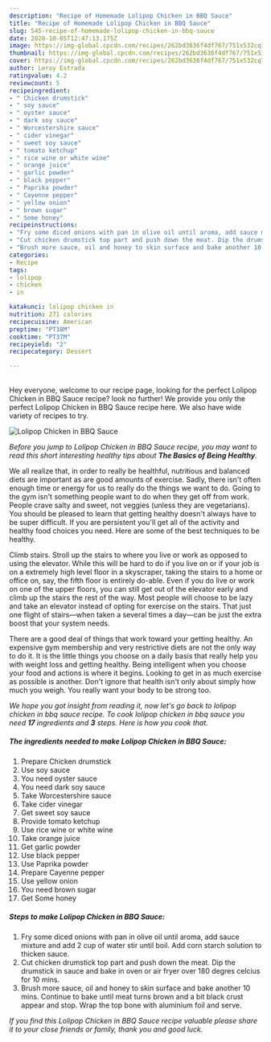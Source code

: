 ```yaml
---
description: "Recipe of Homemade Lolipop Chicken in BBQ Sauce"
title: "Recipe of Homemade Lolipop Chicken in BBQ Sauce"
slug: 545-recipe-of-homemade-lolipop-chicken-in-bbq-sauce
date: 2020-10-05T12:47:13.175Z
image: https://img-global.cpcdn.com/recipes/262bd3636f4df767/751x532cq70/lolipop-chicken-in-bbq-sauce-recipe-main-photo.jpg
thumbnail: https://img-global.cpcdn.com/recipes/262bd3636f4df767/751x532cq70/lolipop-chicken-in-bbq-sauce-recipe-main-photo.jpg
cover: https://img-global.cpcdn.com/recipes/262bd3636f4df767/751x532cq70/lolipop-chicken-in-bbq-sauce-recipe-main-photo.jpg
author: Leroy Estrada
ratingvalue: 4.2
reviewcount: 5
recipeingredient:
- " Chicken drumstick"
- " soy sauce"
- " oyster sauce"
- " dark soy sauce"
- " Worcestershire sauce"
- " cider vinegar"
- " sweet soy sauce"
- " tomato ketchup"
- " rice wine or white wine"
- " orange juice"
- " garlic powder"
- " black pepper"
- " Paprika powder"
- " Cayenne pepper"
- " yellow onion"
- " brown sugar"
- " Some honey"
recipeinstructions:
- "Fry some diced onions with pan in olive oil until aroma, add sauce mixture and add 2 cup of water stir until boil. Add corn starch solution to thicken sauce."
- "Cut chicken drumstick top part and push down the meat. Dip the drumstick in sauce and bake in oven or air fryer over 180 degres celcius for 10 mins."
- "Brush more sauce, oil and honey to skin surface and bake another 10 mins. Continue to bake until meat turns brown and a bit black crust appear and stop. Wrap the top bone with aluminium foil and serve."
categories:
- Recipe
tags:
- lolipop
- chicken
- in

katakunci: lolipop chicken in 
nutrition: 271 calories
recipecuisine: American
preptime: "PT38M"
cooktime: "PT37M"
recipeyield: "2"
recipecategory: Dessert

---
```

<br>
Hey everyone, welcome to our recipe page, looking for the perfect Lolipop Chicken in BBQ Sauce recipe? look no further! We provide you only the perfect Lolipop Chicken in BBQ Sauce recipe here. We also have wide variety of recipes to try.
<br>


![Lolipop Chicken in BBQ Sauce](https://img-global.cpcdn.com/recipes/262bd3636f4df767/751x532cq70/lolipop-chicken-in-bbq-sauce-recipe-main-photo.jpg)

<i>Before you jump to Lolipop Chicken in BBQ Sauce recipe, you may want to read this short interesting healthy tips about <strong>The Basics of Being Healthy</strong>.</i>

We all realize that, in order to really be healthful, nutritious and balanced diets are important as are good amounts of exercise. Sadly, there isn't often enough time or energy for us to really do the things we want to do. Going to the gym isn't something people want to do when they get off from work. People crave salty and sweet, not veggies (unless they are vegetarians). You should be pleased to learn that getting healthy doesn't always have to be super difficult. If you are persistent you'll get all of the activity and healthy food choices you need. Here are some of the best techniques to be healthy.

Climb stairs. Stroll up the stairs to where you live or work as opposed to using the elevator. While this will be hard to do if you live on or if your job is on a extremely high level floor in a skyscraper, taking the stairs to a home or office on, say, the fifth floor is entirely do-able. Even if you do live or work on one of the upper floors, you can still get out of the elevator early and climb up the stairs the rest of the way. Most people will choose to be lazy and take an elevator instead of opting for exercise on the stairs. That just one flight of stairs—when taken a several times a day—can be just the extra boost that your system needs. 

There are a good deal of things that work toward your getting healthy. An expensive gym membership and very restrictive diets are not the only way to do it. It is the little things you choose on a daily basis that really help you with weight loss and getting healthy. Being intelligent when you choose your food and actions is where it begins. Looking to get in as much exercise as possible is another. Don't ignore that health isn't only about simply how much you weigh. You really want your body to be strong too. 


<i>We hope you got insight from reading it, now let's go back to lolipop chicken in bbq sauce recipe. To cook lolipop chicken in bbq sauce you need <strong>17</strong> ingredients and <strong>3</strong> steps. Here is how you cook that.
</i>

##### The ingredients needed to make Lolipop Chicken in BBQ Sauce:

1. Prepare  Chicken drumstick
1. Use  soy sauce
1. You need  oyster sauce
1. You need  dark soy sauce
1. Take  Worcestershire sauce
1. Take  cider vinegar
1. Get  sweet soy sauce
1. Provide  tomato ketchup
1. Use  rice wine or white wine
1. Take  orange juice
1. Get  garlic powder
1. Use  black pepper
1. Use  Paprika powder
1. Prepare  Cayenne pepper
1. Use  yellow onion
1. You need  brown sugar
1. Get  Some honey


##### Steps to make Lolipop Chicken in BBQ Sauce:

1. Fry some diced onions with pan in olive oil until aroma, add sauce mixture and add 2 cup of water stir until boil. Add corn starch solution to thicken sauce.
1. Cut chicken drumstick top part and push down the meat. Dip the drumstick in sauce and bake in oven or air fryer over 180 degres celcius for 10 mins.
1. Brush more sauce, oil and honey to skin surface and bake another 10 mins. Continue to bake until meat turns brown and a bit black crust appear and stop. Wrap the top bone with aluminium foil and serve.


<i>If you find this Lolipop Chicken in BBQ Sauce recipe valuable please share it to your close friends or family, thank you and good luck.</i>
